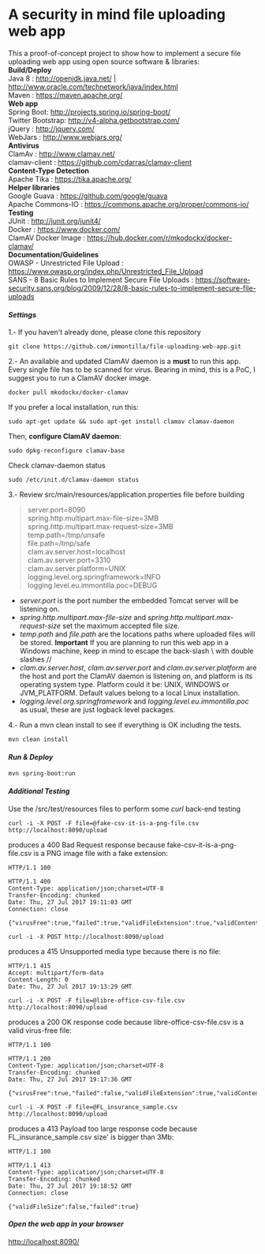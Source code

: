 A security in mind file uploading web app
=
This a proof-of-concept project to show how to implement a secure file uploading web app using open source software & libraries: <br/>
**Build/Deploy** <br/>
Java 8 : <a href="http://openjdk.java.net/" target="_blank">http://openjdk.java.net/</a> | <a href="http://www.oracle.com/technetwork/java/index.html" target="_blank">http://www.oracle.com/technetwork/java/index.html</a> <br/>
Maven : <a href="https://maven.apache.org/" target="_blank">https://maven.apache.org/</a> <br/>
**Web app** <br/>
Spring Boot: <a href="http://projects.spring.io/spring-boot/" target="_blank">http://projects.spring.io/spring-boot/</a> <br/>
Twitter Bootstrap: <a href="http://v4-alpha.getbootstrap.com/" target="_blank">http://v4-alpha.getbootstrap.com/</a> <br/>
jQuery : <a href="http://jquery.com/" target="_blank">http://jquery.com/</a> <br/>
WebJars : <a href="http://www.webjars.org/" target="_blank">http://www.webjars.org/</a> <br/>
**Antivirus** <br/>
ClamAv : <a href="http://www.clamav.net/" target="_blank">http://www.clamav.net/</a> <br/>
clamav-client : <a href="https://github.com/cdarras/clamav-client" target="_blank">https://github.com/cdarras/clamav-client</a> <br/>
**Content-Type Detection** <br/>
Apache Tika : <a href="https://tika.apache.org/" target="_blank">https://tika.apache.org/</a> <br/>
**Helper libraries** <br/>
Google Guava : <a href="https://github.com/google/guava" target="_blank">https://github.com/google/guava</a> <br/>
Apache Commons-IO : <a href="https://commons.apache.org/proper/commons-io/" target="_blank">https://commons.apache.org/proper/commons-io/</a> <br/>
**Testing** <br/>
JUnit : <a href="http://junit.org/junit4/" target="_blank">http://junit.org/junit4/</a> <br/>
Docker : <a href="https://www.docker.com/" target="_blank">https://www.docker.com/</a> <br/>
ClamAV Docker Image : <a href="https://hub.docker.com/r/mkodockx/docker-clamav/" target="_blank">https://hub.docker.com/r/mkodockx/docker-clamav/</a> <br/>
**Documentation/Guidelines** <br/>
OWASP - Unrestricted File Upload : <a href="https://www.owasp.org/index.php/Unrestricted_File_Upload" target="_blank">https://www.owasp.org/index.php/Unrestricted_File_Upload</a> <br/> 
SANS - 8 Basic Rules to Implement Secure File Uploads : <a href="https://software-security.sans.org/blog/2009/12/28/8-basic-rules-to-implement-secure-file-uploads" target="_blank">https://software-security.sans.org/blog/2009/12/28/8-basic-rules-to-implement-secure-file-uploads</a> <br/>

#### <i class="icon-cog">Settings</i>
1.- If you haven't already done, please clone this repository
```
git clone https://github.com/immontilla/file-uploading-web-app.git
```
2.- An available and updated ClamAV daemon is a **must** to run this app. Every single file has to be scanned for virus.
Bearing in mind, this is a PoC, I suggest you to run a ClamAV docker image.
```
docker pull mkodockx/docker-clamav
```
If you prefer a local installation, run this:
```
sudo apt-get update && sudo apt-get install clamav clamav-daemon
```
Then, **configure ClamAV daemon**:
```
sudo dpkg-reconfigure clamav-base
```
Check clamav-daemon  status
```
sudo /etc/init.d/clamav-daemon status
```
3.- <i class="icon-pencil"></i> Review src/main/resources/application.properties file before building

> server.port=8090 <br/>
> spring.http.multipart.max-file-size=3MB <br/>
> spring.http.multipart.max-request-size=3MB <br/>
> temp.path=/tmp/unsafe <br/>
> file.path=/tmp/safe <br/>
> clam.av.server.host=localhost <br/>
> clam.av.server.port=3310 <br/>
> clam.av.server.platform=UNIX <br/>
> logging.level.org.springframework=INFO <br/>
> logging.level.eu.immontilla.poc=DEBUG <br/>

- *server.port* is the port number the embedded Tomcat server will be listening on.
- *spring.http.multipart.max-file-size* and *spring.http.multipart.max-request-size* set the maximum accepted file size.
- *temp.path* and *file.path* are the locations paths where uploaded files will be stored. **Important** If you are planning to run this web app in a Windows machine, keep in mind to escape the back-slash \ with double slashes //
- *clam.av.server.host*, *clam.av.server.port* and *clam.av.server.platform* are the host and port the ClamAV daemon is listening on, and platform is its operating system type. Platform could it be: UNIX, WINDOWS or JVM_PLATFORM. Default values belong to a local Linux installation.
- *logging.level.org.springframework* and *logging.level.eu.immontilla.poc* as usual, these are just logback level packages.

4.- Run a mvn clean install to see if everything is OK including the tests.
```
mvn clean install
```

#### <i class="icon-upload"> Run & Deploy</i>
```
mvn spring-boot:run
```

#### <i class="icon-refresh"> Additional Testing </i>
Use the /src/test/resources files to perform some *curl* back-end testing
```
curl -i -X POST -F file=@fake-csv-it-is-a-png-file.csv http://localhost:8090/upload
```
produces a 400 Bad Request response because fake-csv-it-is-a-png-file.csv is a PNG image file with a fake extension:
```
HTTP/1.1 100 

HTTP/1.1 400 
Content-Type: application/json;charset=UTF-8
Transfer-Encoding: chunked
Date: Thu, 27 Jul 2017 19:11:03 GMT
Connection: close

{"virusFree":true,"failed":true,"validFileExtension":true,"validContentType":false}
```
```
curl -i -X POST http://localhost:8090/upload
```
produces a 415 Unsupported media type because there is no file:
```
HTTP/1.1 415 
Accept: multipart/form-data
Content-Length: 0
Date: Thu, 27 Jul 2017 19:13:29 GMT
```

```
curl -i -X POST -F file=@libre-office-csv-file.csv http://localhost:8090/upload
```
produces a 200 OK response code because libre-office-csv-file.csv is a valid virus-free file:
```
HTTP/1.1 100 

HTTP/1.1 200 
Content-Type: application/json;charset=UTF-8
Transfer-Encoding: chunked
Date: Thu, 27 Jul 2017 19:17:36 GMT

{"virusFree":true,"failed":false,"validFileExtension":true,"validContentType":true}
```


```
curl -i -X POST -F file=@FL_insurance_sample.csv http://localhost:8090/upload
```
produces a 413 Payload too large response code because FL_insurance_sample.csv size' is bigger than 3Mb:
```
HTTP/1.1 100 

HTTP/1.1 413 
Content-Type: application/json;charset=UTF-8
Transfer-Encoding: chunked
Date: Thu, 27 Jul 2017 19:18:52 GMT
Connection: close

{"validFileSize":false,"failed":true}
```

#### <i class="icon-refresh"> Open the web app in your browser </i>

<a href="http://localhost:8090/" target="_blank">http://localhost:8090/</a>


